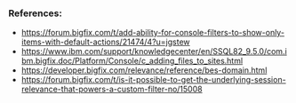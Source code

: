 
### References:

- https://forum.bigfix.com/t/add-ability-for-console-filters-to-show-only-items-with-default-actions/21474/4?u=jgstew
- https://www.ibm.com/support/knowledgecenter/en/SSQL82_9.5.0/com.ibm.bigfix.doc/Platform/Console/c_adding_files_to_sites.html
- https://developer.bigfix.com/relevance/reference/bes-domain.html
- https://forum.bigfix.com/t/is-it-possible-to-get-the-underlying-session-relevance-that-powers-a-custom-filter-no/15008

